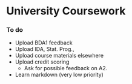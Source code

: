 # University Coursework

### To do

* Upload BDA1 feedback
* Upload IDA, Stat. Prog., 
* Upload course materials elsewhere
* Upload credit scoring
  * Ask for possible feedback on A2. 
* Learn markdown (very low priority)

